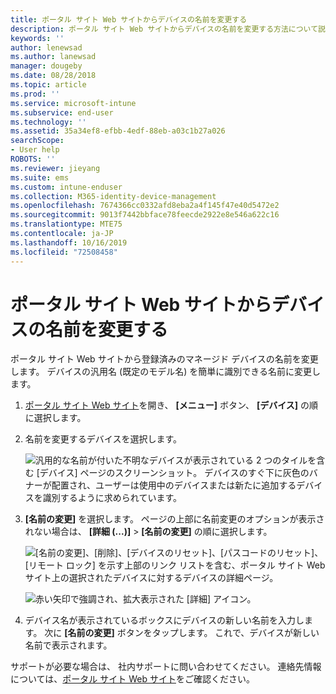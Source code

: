 ```yaml
---
title: ポータル サイト Web サイトからデバイスの名前を変更する
description: ポータル サイト Web サイトからデバイスの名前を変更する方法について説明します。
keywords: ''
author: lenewsad
ms.author: lanewsad
manager: dougeby
ms.date: 08/28/2018
ms.topic: article
ms.prod: ''
ms.service: microsoft-intune
ms.subservice: end-user
ms.technology: ''
ms.assetid: 35a34ef8-efbb-4edf-88eb-a03c1b27a026
searchScope:
- User help
ROBOTS: ''
ms.reviewer: jieyang
ms.suite: ems
ms.custom: intune-enduser
ms.collection: M365-identity-device-management
ms.openlocfilehash: 7674366cc0332afd8eba2a4f145f47e40d5472e2
ms.sourcegitcommit: 9013f7442bbface78feecde2922e8e546a622c16
ms.translationtype: MTE75
ms.contentlocale: ja-JP
ms.lasthandoff: 10/16/2019
ms.locfileid: "72508458"
---
```

# <a name="rename-your-device-from-the-company-portal-website"></a>ポータル サイト Web サイトからデバイスの名前を変更する

ポータル サイト Web サイトから登録済みのマネージド デバイスの名前を変更します。 デバイスの汎用名 (既定のモデル名) を簡単に識別できる名前に変更します。

1. [ポータル サイト Web サイト](https://portal.manage.microsoft.com)を開き、 __[メニュー]__ ボタン、 __[デバイス]__ の順に選択します。  

2. 名前を変更するデバイスを選択します。

    ![汎用的な名前が付いた不明なデバイスが表示されている 2 つのタイルを含む [デバイス] ページのスクリーンショット。 デバイスのすぐ下に灰色のバナーが配置され、ユーザーは使用中のデバイスまたは新たに追加するデバイスを識別するように求められています。](./media/rename-reset-device-step2-1808.png)   

3. **[名前の変更]** を選択します。 ページの上部に名前変更のオプションが表示されない場合は、 **[詳細 (...)]**  >  **[名前の変更]** の順に選択します。   

   ![[名前の変更]、[削除]、[デバイスのリセット]、[パスコードのリセット]、[リモート ロック] を示す上部のリンク リストを含む、ポータル サイト Web サイト上の選択されたデバイスに対するデバイスの詳細ページ。 ](./media/rename-reset-device-1808.png)   

    ![赤い矢印で強調され、拡大表示された [詳細] アイコン。](./media/rename-reset-device-step3-more-1808.png)  

4. デバイス名が表示されているボックスにデバイスの新しい名前を入力します。 次に **[名前の変更]** ボタンをタップします。 これで、デバイスが新しい名前で表示されます。  

サポートが必要な場合は、 社内サポートに問い合わせてください。 連絡先情報については、[ポータル サイト Web サイト](https://go.microsoft.com/fwlink/?linkid=2010980)をご確認ください。  

